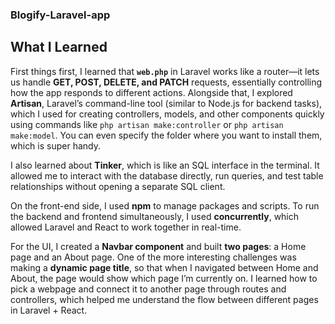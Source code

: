 ### Blogify-Laravel-app

## What I Learned

First things first, I learned that **`web.php`** in Laravel works like a router—it lets us handle **GET, POST, DELETE, and PATCH** requests, essentially controlling how the app responds to different actions. Alongside that, I explored **Artisan**, Laravel’s command-line tool (similar to Node.js for backend tasks), which I used for creating controllers, models, and other components quickly using commands like `php artisan make:controller` or `php artisan make:model`. You can even specify the folder where you want to install them, which is super handy.

I also learned about **Tinker**, which is like an SQL interface in the terminal. It allowed me to interact with the database directly, run queries, and test table relationships without opening a separate SQL client.

On the front-end side, I used **npm** to manage packages and scripts. To run the backend and frontend simultaneously, I used **concurrently**, which allowed Laravel and React to work together in real-time.

For the UI, I created a **Navbar component** and built **two pages**: a Home page and an About page. One of the more interesting challenges was making a **dynamic page title**, so that when I navigated between Home and About, the page would show which page I’m currently on. I learned how to pick a webpage and connect it to another page through routes and controllers, which helped me understand the flow between different pages in Laravel + React.


